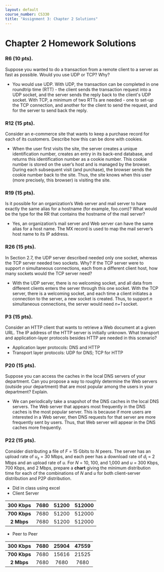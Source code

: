 ```yaml
---
layout: default
course_number: CS330
title: "Assignment 3: Chapter 2 Solutions"
---
```


# Chapter 2 Homework Solutions

### R6 (10 pts). 
Suppose you wanted to do a transaction from a remote client to a server as fast as possible. Would you use UDP or TCP? Why?
  - You would use UDP. With UDP, the transaction can be completed in one roundtrip time (RTT) - the client sends the transaction request into a UDP socket, and the server sends the reply back to the client's UDP socket. With TCP, a minimum of two RTTs are needed - one to set-up the TCP connection, and another for the client to send the request, and for the server to send back the reply.

### R12 (15 pts). 
Consider an e-commerce site that wants to keep a purchase record for each of its customers. Describe how this can be done with cookies.
  - When the user first visits the site, the server creates a unique identification number, creates an entry in its back-end database, and returns this identification number as a cookie number. This cookie number is stored on the user’s host and is managed by the browser. During each subsequent visit (and purchase), the browser sends the cookie number back to the site. Thus, the site knows when this user (more precisely, this browser) is visiting the site.
 
### R19 (15 pts). 
Is it possible for an organization’s Web server and mail server to have exactly the same alias for a hostname (for example, foo.com)? What would be the type for the RR that contains the hostname of the mail server? 
  - Yes, an organization’s mail server and Web server can have the same alias for a host name. The MX record is used to map the mail server’s host name to its IP address.
 
### R26 (15 pts). 
In Section 2.7, the UDP server described needed only one socket, whereas the TCP server needed two sockets. Why? If the TCP server were to support _n_ simultaneous connections, each from a different client host, how many sockets would the TCP server need? 
  - With the UDP server, there is no welcoming socket, and all data from different clients enters the server through this one socket. With the TCP server, there is a welcoming socket, and each time a client initiates a connection to the server, a new socket is created. Thus, to support _n_ simultaneous connections, the server would need _n+1_ socket.
 
### P3 (15 pts). 
Consider an HTTP client that wants to retrieve a Web document at a given URL. The IP address of the HTTP server is initially unknown. What transport and application-layer protocols besides HTTP are needed in this scenario? 
  - Application layer protocols: DNS and HTTP
  - Transport layer protocols: UDP for DNS; TCP for HTTP

### P20 (15 pts). 
Suppose you can access the caches in the local DNS servers of your department. Can you propose a way to roughly determine the Web servers (outside your department) that are most popular among the users in your department? Explain. 
  - We can periodically take a snapshot of the DNS caches in the local DNS servers. The Web server that appears most frequently in the DNS caches is the most popular server. This is because if more users are interested in a Web server, then DNS requests for that server are more frequently sent by users. Thus, that Web server will appear in the DNS caches more frequently. 
 
### P22 (15 pts). 
Consider distributing a file of _F =_ 15 Gbits to _N_ peers. The server has an upload rate of _u<sub>s</sub>_ = 30 Mbps, and each peer has a download rate of _d<sub>i</sub>_ = 2 Mbps and an upload rate of _u_. 
For _N_ = 10, 100, and 1,000 and _u_ = 300 Kbps, 700 Kbps, and 2 Mbps, prepare a **chart** giving the minimum distribution time for each of the combinations of _N_ and _u_ for both client-server distribution and P2P distribution. 
 - Did in class using excel
 - Client Server
 
**300 Kbps**|7680|51200|512000
:-----:|:-----:|:-----:|:-----:
**700 Kbps**|7680|51200|512000
**2 Mbps**|7680|51200|512000

  - Peer to Peer

**300 Kbps**|7680|25904|47559
:-----:|:-----:|:-----:|:-----:
**700 Kbps**|7680|15616|21525
**2 Mbps**|7680|7680|7680
